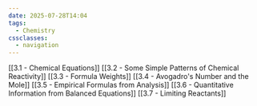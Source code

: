 ```yaml
---
date: 2025-07-28T14:04
tags:
  - Chemistry
cssclasses:
  - navigation
---
```

[[3.1 - Chemical Equations]]
[[3.2 - Some Simple Patterns of Chemical Reactivity]]
[[3.3 - Formula Weights]]
[[3.4 - Avogadro's Number and the Mole]]
[[3.5 - Empirical Formulas from Analysis]]
[[3.6 - Quantitative Information from Balanced Equations]]
[[3.7 - Limiting Reactants]]
